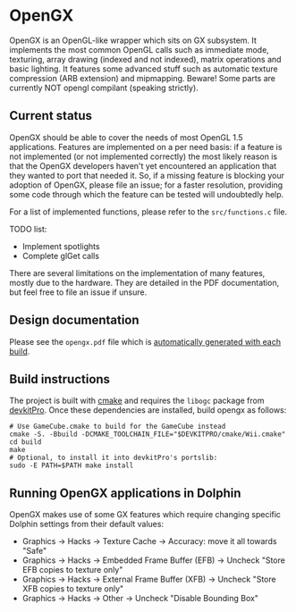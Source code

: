 OpenGX
======

OpenGX is an OpenGL-like wrapper which sits on GX subsystem. It implements the most common OpenGL calls such as immediate mode, texturing, array drawing (indexed and not indexed), matrix operations and basic lighting. It features some advanced stuff such as automatic texture compression (ARB extension) and mipmapping. Beware! Some parts are currently NOT opengl compilant (speaking strictly).

Current status
--------------

OpenGX should be able to cover the needs of most OpenGL 1.5 applications. Features are implemented on a per need basis: if a feature is not implemented (or not implemented correctly) the most likely reason is that the OpenGX developers haven't yet encountered an application that they wanted to port that needed it. So, if a missing feature is blocking your adoption of OpenGX, please file an issue; for a faster resolution, providing some code through which the feature can be tested will undoubtedly help.

For a list of implemented functions, please refer to the `src/functions.c` file.

TODO list:

  * Implement spotlights
  * Complete glGet calls

There are several limitations on the implementation of many features, mostly
due to the hardware. They are detailed in the PDF documentation, but feel free
to file an issue if unsure.


Design documentation
--------------------

Please see the `opengx.pdf` file which is [automatically generated with each
build](https://github.com/devkitPro/opengx/actions/workflows/docs.yml).


Build instructions
------------------

The project is built with [cmake](https://cmake.org/) and requires the `libogc`
package from [devkitPro](https://devkitpro.org/). Once these dependencies are
installed, build opengx as follows:

    # Use GameCube.cmake to build for the GameCube instead
    cmake -S. -Bbuild -DCMAKE_TOOLCHAIN_FILE="$DEVKITPRO/cmake/Wii.cmake"
    cd build
    make
    # Optional, to install it into devkitPro's portslib:
    sudo -E PATH=$PATH make install


Running OpenGX applications in Dolphin
--------------------------------------

OpenGX makes use of some GX features which require changing specific Dolphin settings from their default values:

- Graphics -> Hacks -> Texture Cache -> Accuracy: move it all towards "Safe"
- Graphics -> Hacks -> Embedded Frame Buffer (EFB) -> Uncheck "Store EFB copies to texture only"
- Graphics -> Hacks -> External Frame Buffer (XFB) -> Uncheck "Store XFB copies to texture only"
- Graphics -> Hacks -> Other -> Uncheck "Disable Bounding Box"
